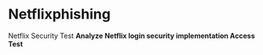 # Netflixphishing
Netflix Security Test __Analyze Netflix login security implementation  Access Test__
